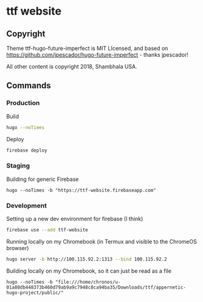 # ttf website

## Copyright 

Theme ttf-hugo-future-imperfect is MIT LIcensed, and based on https://github.com/jpescador/hugo-future-imperfect - thanks jpescador!

All other content is copyright 2018, Shambhala USA.

## Commands

### Production


Build

```sh
hugo --noTimes
```

Deploy

```sh
firebase deploy
```

### Staging

Building for generic Firebase

```
hugo --noTimes -b "https://ttf-website.firebaseapp.com"
```

### Development

Setting up a new dev environment for firebase (I think)

```sh
firebase use --add ttf-website
```

Running locally on my Chromebook (in Termux and visible to the ChromeOS browser)

```sh
hugo server -b http://100.115.92.2:1313 --bind 100.115.92.2
```

Building locally on my Chromebook, so it can just be read as a file

```
hugo --noTimes -b "file:///home/chronos/u-01a80db448373b460d79ab9a9c7948c8ca94ba35/Downloads/ttf/appernetic-hugo-project/public/"
```
